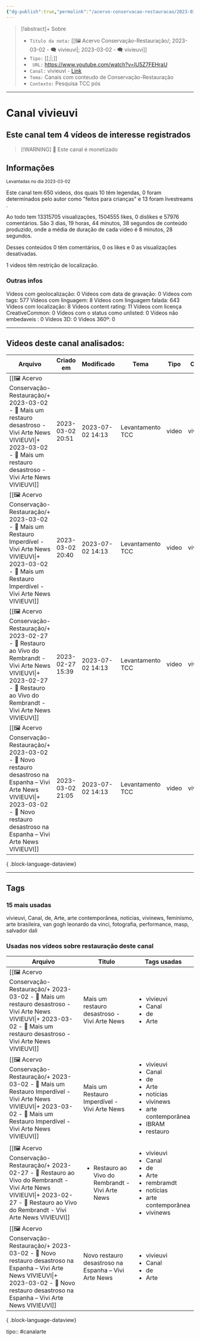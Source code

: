 ```yaml
---
{"dg-publish":true,"permalink":"/acervo-conservacao-restauracao/2023-03-02-vivieuvi/","tags":["🖼️/🗨️"]}
---
```


>[!abstract]+ Sobre
>- `Titulo da nota:`  [[🖼️ Acervo Conservação-Restauração/; 2023-03-02 - 🗨️ vivieuvi\|; 2023-03-02 - 🗨️ vivieuvi]]
>- `Tipo:`  [[;\|;]]
>- ` URL:`  https://www.youtube.com/watch?v=lU5Z7FEHraU
>- `Canal:` vivieuvi - [Link](http://www.youtube.com/@vivieuvi)
>- `Tema:`  Canais com conteudo de Conservação-Restauração
>- ` Contexto: `  Pesquisa TCC pós
***

# Canal vivieuvi
## Este canal tem 4 vídeos de interesse registrados
>[!WARNING] 💸 Este canal é monetizado
## Informações
<small> Levantadas no dia 2023-03-02 </small>


Este canal tem 650 videos, dos quais 10 têm legendas, 0 foram determinados pelo autor como "feitos para crianças" e 13 foram livestreams .

Ao todo tem 13315705 visualizações, 1504555 likes, 0 dislikes e 57976 comentários.
São 3 dias, 19 horas, 44 minutos, 38 segundos de conteúdo produzido, onde a média de duração de cada video é 8 minutos, 28 segundos.

Desses conteúdos 0 têm comentários, 0 os likes e 0 as visualizações desativadas.

1 videos têm restrição de localização.

### Outras infos

Vídeos com geolocalização: 0
Vídeos com data de gravação: 0
Vídeos com tags: 577
Vídeos com linguagem: 8
Vídeos com linguagem falada: 643
Vídeos com localização: 8
Vídeos content rating: 11
Vídeos com licença CreativeCommon: 0
Vídeos com o status como unlisted: 0
Vídeos não embedaveis : 0
Vídeos 3D: 0
Videos 360º: 0

***
## Videos deste canal analisados:
| Arquivo                                                                                                                                                                                                            | Criado em        | Modificado       | Tema             | Tipo  | Canal    |
| ------------------------------------------------------------------------------------------------------------------------------------------------------------------------------------------------------------------ | ---------------- | ---------------- | ---------------- | ----- | -------- |
| [[🖼️ Acervo Conservação-Restauração/+ 2023-03-02   -  🎥️ Mais um restauro desastroso - Vivi Arte News VIVIEUVI\|+ 2023-03-02   -  🎥️ Mais um restauro desastroso - Vivi Arte News VIVIEUVI]]                 | 2023-03-02 20:51 | 2023-07-02 14:13 | Levantamento TCC | video | vivieuvi |
| [[🖼️ Acervo Conservação-Restauração/+ 2023-03-02   -  🎥️ Mais um Restauro Imperdível - Vivi Arte News VIVIEUVI\|+ 2023-03-02   -  🎥️ Mais um Restauro Imperdível - Vivi Arte News VIVIEUVI]]                 | 2023-03-02 20:40 | 2023-07-02 14:13 | Levantamento TCC | video | vivieuvi |
| [[🖼️ Acervo Conservação-Restauração/+ 2023-02-27   -  🎥️ Restauro ao Vivo do Rembrandt - Vivi Arte News VIVIEUVI\|+ 2023-02-27   -  🎥️ Restauro ao Vivo do Rembrandt - Vivi Arte News VIVIEUVI]]             | 2023-02-27 15:39 | 2023-07-02 14:13 | Levantamento TCC | video | vivieuvi |
| [[🖼️ Acervo Conservação-Restauração/+ 2023-03-02   -  🎥️ Novo restauro desastroso na Espanha – Vivi Arte News VIVIEUVI\|+ 2023-03-02   -  🎥️ Novo restauro desastroso na Espanha – Vivi Arte News VIVIEUVI]] | 2023-03-02 21:05 | 2023-07-02 14:13 | Levantamento TCC | video | vivieuvi |

{ .block-language-dataview}
***

## Tags
### 15 mais usadas

vivieuvi, Canal, de, Arte, arte contemporânea, notícias, vivinews, feminismo, arte brasileira, van gogh leonardo da vinci, fotografia, performance, masp, salvador dali

### Usadas nos vídeos sobre restauração deste canal
| Arquivo                                                                                                                                                                                                            | Titulo                                                           | Tags usadas                                                                                                                                                  |
| ------------------------------------------------------------------------------------------------------------------------------------------------------------------------------------------------------------------ | ---------------------------------------------------------------- | ------------------------------------------------------------------------------------------------------------------------------------------------------------ |
| [[🖼️ Acervo Conservação-Restauração/+ 2023-03-02   -  🎥️ Mais um restauro desastroso - Vivi Arte News VIVIEUVI\|+ 2023-03-02   -  🎥️ Mais um restauro desastroso - Vivi Arte News VIVIEUVI]]                 | Mais um restauro desastroso - Vivi Arte News                     | <ul><li>vivieuvi</li><li>Canal</li><li>de</li><li>Arte</li></ul>                                                                                             |
| [[🖼️ Acervo Conservação-Restauração/+ 2023-03-02   -  🎥️ Mais um Restauro Imperdível - Vivi Arte News VIVIEUVI\|+ 2023-03-02   -  🎥️ Mais um Restauro Imperdível - Vivi Arte News VIVIEUVI]]                 | Mais um Restauro Imperdível - Vivi Arte News                     | <ul><li>vivieuvi</li><li>Canal</li><li>de</li><li>Arte</li><li>notícias</li><li>vivinews</li><li>arte contemporânea</li><li>IBRAM</li><li>restauro</li></ul> |
| [[🖼️ Acervo Conservação-Restauração/+ 2023-02-27   -  🎥️ Restauro ao Vivo do Rembrandt - Vivi Arte News VIVIEUVI\|+ 2023-02-27   -  🎥️ Restauro ao Vivo do Rembrandt - Vivi Arte News VIVIEUVI]]             | <ul><li>Restauro ao Vivo do Rembrandt - Vivi Arte News</li></ul> | <ul><li>vivieuvi</li><li>Canal</li><li>de</li><li>Arte</li><li>rembramdt</li><li>notícias</li><li>arte contemporânea</li><li>vivinews</li></ul>              |
| [[🖼️ Acervo Conservação-Restauração/+ 2023-03-02   -  🎥️ Novo restauro desastroso na Espanha – Vivi Arte News VIVIEUVI\|+ 2023-03-02   -  🎥️ Novo restauro desastroso na Espanha – Vivi Arte News VIVIEUVI]] | Novo restauro desastroso na Espanha – Vivi Arte News             | <ul><li>vivieuvi</li><li>Canal</li><li>de</li><li>Arte</li></ul>                                                                                             |

{ .block-language-dataview}



tipo:: #canalarte
